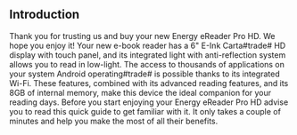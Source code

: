 ## Introduction
Thank you for trusting us and buy your new Energy eReader Pro HD. We hope you enjoy it! Your new e-book reader has a 6" E-Ink Carta#trade# HD display with touch panel, and its integrated light with anti-reflection system allows you to read in low-light. The access to thousands of applications on your system Android operating#trade# is possible thanks to its integrated Wi-Fi. These features, combined with its advanced reading features, and its 8GB of internal memory, make this device the ideal companion for your reading days.
Before you start enjoying your Energy eReader Pro HD advise you to read this quick guide to get familiar with it. It only takes a couple of minutes and help you make the most of all their benefits.

